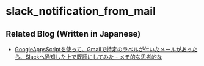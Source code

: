 # slack_notification_from_mail

## Related Blog (Written in Japanese)

- [GoogleAppsScriptを使って、Gmailで特定のラベルが付いたメールがあったら、Slackへ通知した上で既読にしてみた - メモ的な思考的な](https://thinkami.hatenablog.com/entry/2022/03/27/234135)